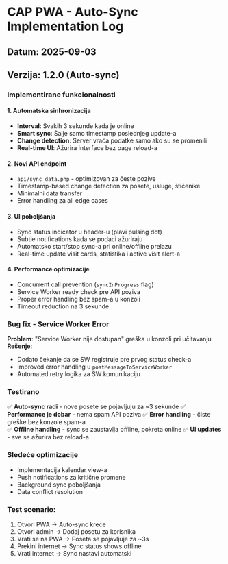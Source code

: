 # CAP PWA - Auto-Sync Implementation Log

## Datum: 2025-09-03
## Verzija: 1.2.0 (Auto-sync)

### Implementirane funkcionalnosti

#### 1. Automatska sinhronizacija
- **Interval**: Svakih 3 sekunde kada je online
- **Smart sync**: Šalje samo timestamp poslednjeg update-a
- **Change detection**: Server vraća podatke samo ako su se promenili
- **Real-time UI**: Ažurira interface bez page reload-a

#### 2. Novi API endpoint
- `api/sync_data.php` - optimizovan za česte pozive
- Timestamp-based change detection za posete, usluge, štićenike
- Minimalni data transfer
- Error handling za all edge cases

#### 3. UI poboljšanja
- Sync status indicator u header-u (plavi pulsing dot)
- Subtle notifications kada se podaci ažuriraju
- Automatsko start/stop sync-a pri online/offline prelazu
- Real-time update visit cards, statistika i active visit alert-a

#### 4. Performance optimizacije
- Concurrent call prevention (`syncInProgress` flag)
- Service Worker ready check pre API poziva
- Proper error handling bez spam-a u konzoli
- Timeout reduction na 3 sekunde

### Bug fix - Service Worker Error

**Problem**: "Service Worker nije dostupan" greška u konzoli pri učitavanju
**Rešenje**: 
- Dodato čekanje da se SW registruje pre prvog status check-a
- Improved error handling u `postMessageToServiceWorker`
- Automated retry logika za SW komunikaciju

### Testirano

✅ **Auto-sync radi** - nove posete se pojavljuju za ~3 sekunde
✅ **Performance je dobar** - nema spam API poziva
✅ **Error handling** - čiste greške bez konzole spam-a  
✅ **Offline handling** - sync se zaustavlja offline, pokreta online
✅ **UI updates** - sve se ažurira bez reload-a

### Sledeće optimizacije

- Implementacija kalendar view-a
- Push notifications za kritične promene
- Background sync poboljšanja
- Data conflict resolution

### Test scenario:

1. Otvori PWA -> Auto-sync kreće
2. Otvori admin -> Dodaj posetu za korisnika
3. Vrati se na PWA -> Poseta se pojavljuje za ~3s
4. Prekini internet -> Sync status shows offline
5. Vrati internet -> Sync nastavi automatski